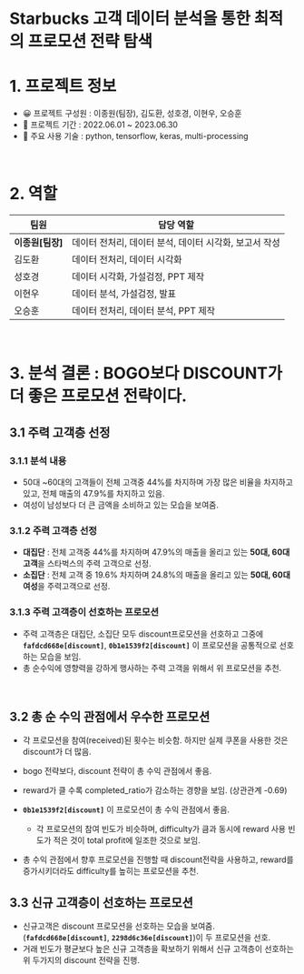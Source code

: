 # Starbucks 고객 데이터 분석을 통한 최적의 프로모션 전략 탐색

# 1. 프로젝트 정보
* 😀 프로젝트 구성원 : 이종원(팀장), 김도환, 성호경, 이현우, 오승훈
* 📆 프로젝트 기간  : 2022.06.01 ~ 2023.06.30
* 🤖 주요 사용 기술  : python, tensorflow, keras, multi-processing


<br>

# 2. 역할

| 팀원 | 담당 역할|
|--|--|
|**이종원[팀장]**|데이터 전처리, 데이터 분석, 데이터 시각화, 보고서 작성|
|김도환|데이터 전처리, 데이터 시각화|
|성호경|데이터 시각화, 가설검정, PPT 제작|
|이현우|데이터 분석, 가설검정, 발표|
|오승훈|데이터 전처리, 데이터 분석, PPT 제작|


<br>

# 3. 분석 결론 : BOGO보다 DISCOUNT가 더 좋은 프로모션 전략이다.

## 3.1 주력 고객층 선정

### 3.1.1 분석 내용

* 50대 ~60대의 고객들이 전체 고객중 44%를 차지하며 가장 많은 비율을 차지하고 있고, 전체 매출의 47.9%를 차지하고 있음.
* 여성이 남성보다 더 큰 금액을 소비하고 있는 모습을 보여줌.

### 3.1.2 주력 고객층 선정
*  **대집단** : 전체 고객중 44%를 차지하며 47.9%의 매출을 올리고 있는 **50대, 60대 고객**을 스타벅스의 주력 고객으로 선정.
*  **소집단** : 전체 고객 중 19.6% 차지하며 24.8%의 매출을 올리고 있는 **50대, 60대 여성**을 주력고객으로 선정.

### 3.1.3 주력 고객층이 선호하는 프로모션
* 주력 고객층은 대집단, 소집단 모두 discount프로모션을 선호하고 그중에 **`fafdcd668e[discount]`**, **`0b1e1539f2[discount]`** 이 프로모션을 공통적으로 선호하는 모습을 보임.
* 총 순수익에 영향력을 강하게 행사하는 주력 고객을 위해서 위 프로모션을 추천.

<br>

## 3.2 총 순 수익 관점에서 우수한 프로모션

* 각 프로모션을 참여(received)된 횟수는 비슷함. 하지만 실제 쿠폰을 사용한 것은 discount가 더 많음. 
* bogo 전략보다, discount 전략이 총 수익 관점에서 좋음.

* reward가 클 수록 completed_ratio가 감소하는 경향을 보임. (상관관계 -0.69)
* **`0b1e1539f2[discount]`** 이 프로모션이 총 수익 관점에서 좋음.
    - 각 프로모션의 참여 빈도가 비슷하며, difficulty가 큼과 동시에 reward 사용 빈도가 적은 것이 total profit에 일조한 것으로 보임.
* 총 수익 관점에서 향후 프로모션을 진행할 때 discount전략을 사용하고, reward를 증가시키더라도 difficulty를 높히는 프로모션을 추천.



## 3.3 신규 고객층이 선호하는 프로모션
* 신규고객은 discount 프로모션을 선호하는 모습을 보여줌. (**`fafdcd668e[discount]`**, **`2298d6c36e[discount]`**)이 두 프로모션을 선호.
* 거래 빈도가 평균보다 높은 신규 고객층을 확보하기 위해서 신규 고객층이 선호하는 위 두가지의 discount 전략을 진행. 
